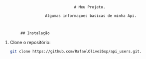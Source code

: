                                     # Meu Projeto.

                       Algumas informaçoes basicas de minha Api.


       
            ## Instalação
1. Clone o repositório:
   ```bash
   git clone https://github.com/RafaelOlive26sp/api_users.git.
   
